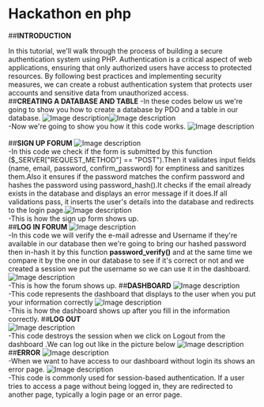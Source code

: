 # Hackathon en php

##**INTRODUCTION**

In this tutorial, we'll walk through the process of building a secure authentication system using PHP. Authentication is a critical aspect of web applications, ensuring that only authorized users have access to protected resources. By following best practices and implementing security measures, we can create a robust authentication system that protects user accounts and sensitive data from unauthorized access.
</br>
##**CREATING A DATABASE AND TABLE**
-In these codes below us we're going to show you how to create a database by PDO and a table in our database.
![Image description](https://dev-to-uploads.s3.amazonaws.com/uploads/articles/1tafw24zc5op9jj81xcb.png)![Image description](https://dev-to-uploads.s3.amazonaws.com/uploads/articles/sblctb7rnrfynptnyc7u.png) </br>
-Now we're going to show you how it this code works.
![Image description](https://dev-to-uploads.s3.amazonaws.com/uploads/articles/wiv394qtg0qwkhou83uo.PNG) </br>
</br>
##**SIGN UP FORUM**
![Image description](https://dev-to-uploads.s3.amazonaws.com/uploads/articles/0werktaxmy8xi59aaaz0.png) </br>
-In this code we check if the form is submitted by this function ($_SERVER["REQUEST_METHOD"] == "POST").Then it validates input fields (name, email, password, confirm_password) for emptiness and sanitizes them.Also it ensures if the password matches the confirm password and hashes the password using password_hash().It checks if the email already exists in the database and displays an error message if it does.If all validations pass, it inserts the user's details into the database and redirects to the login page.![Image description](https://dev-to-uploads.s3.amazonaws.com/uploads/articles/g3bap15xmbp3vco8qwvt.PNG) </br>
-This is how the sign up form shows up. 
</br>
##**LOG IN FORUM**
![Image description](https://dev-to-uploads.s3.amazonaws.com/uploads/articles/f8nkgnewrx4sseia0u0s.png) </br>
-In this code we will verify the e-mail adresse and Username if they're available in our database then we're going to bring our hashed password then in-hash it by this function **password_verify()** and at the same time we compare it by the one in our database to see if it's correct or not and we created a session we put the username so we can use it in the dashboard.
![Image description](https://dev-to-uploads.s3.amazonaws.com/uploads/articles/r1x27apvr6x46r4ey8gf.PNG) </br>
-This is how the forum shows up.
##**DASHBOARD**
![Image description](https://dev-to-uploads.s3.amazonaws.com/uploads/articles/utfzdbov5wvuzt8xcz3t.png) </br>
-This code represents the dashboard that displays to the user when you put your information correctly
![Image description](https://dev-to-uploads.s3.amazonaws.com/uploads/articles/c14n2buzbujybmlt9iti.png)  </br>
-This is how the dashboard shows up after you fill in the information correctly.
##**LOG OUT**
</br>
![Image description](https://dev-to-uploads.s3.amazonaws.com/uploads/articles/36jv5f0cdd3gvy6fnn3y.png) </br>
-This code destroys the session when we click on Logout from the dashboard .We can log out like in the picture below
![Image description](https://dev-to-uploads.s3.amazonaws.com/uploads/articles/2py3iq6y5s0avg0tk7zb.png)
</br>
##**ERROR**
![Image description](https://dev-to-uploads.s3.amazonaws.com/uploads/articles/s9tpd1cghtqt1zsqere7.png) </br>
-When we want to have access to our dashboard without login its shows an error page.
![Image description](https://dev-to-uploads.s3.amazonaws.com/uploads/articles/fxnltqd12z48bepbcraq.png) </br>
-This code is commonly used for session-based authentication. If a user tries to access a page without being logged in, they are redirected to another page, typically a login page or an error page.
